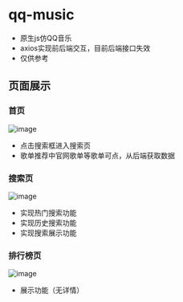 # qq-music
* 原生js仿QQ音乐
* axios实现前后端交互，目前后端接口失效
* 仅供参考
## 页面展示
### 首页
![image](https://github.com/prominent6/qq-music/assets/93392935/5acc90e8-0fa7-4bc8-baca-ebd92c62fc78)
* 点击搜索框进入搜索页
* 歌单推荐中官网歌单等歌单可点，从后端获取数据

### 搜索页
![image](https://github.com/prominent6/qq-music/assets/93392935/261f1fd8-8d7d-4b49-96c3-cce97da52c3f)
* 实现热门搜索功能
* 实现历史搜索功能
* 实现搜索展示功能

### 排行榜页
![image](https://github.com/prominent6/qq-music/assets/93392935/1f1f6264-0a7e-4bb4-996e-89fe37f139c0)
* 展示功能（无详情）
